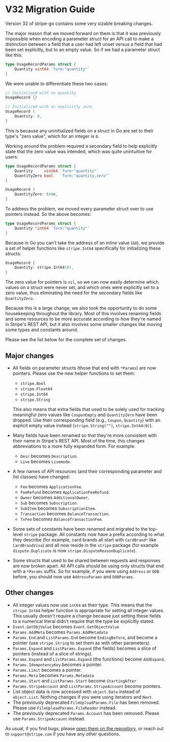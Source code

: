 # V32 Migration Guide

Version 32 of stripe-go contains some very sizable breaking changes.

The major reason that we moved forward on them is that it was previously
impossible when encoding a parameter struct for an API call to make a
distinction between a field that a user had left unset versus a field that had
been set explicitly, but to an empty value. So if we had a parameter struct
like this:

``` go
type UsageRecordParams struct {
	Quantity uint64 `form:"quantity"`
}
```

We were unable to differentiate these two cases:

``` go
// Initialized with no quantity
UsageRecord {}

// Initialized with an explicitly zero
UsageRecord {
    Quantity: 0,
}
```

This is because any uninitialized fields on a struct in Go are set to their
type's "zero value", which for an integer is `0`.

Working around the problem required a secondary field to help explicitly state
that the zero value was intended, which was quite unintuitive for users:

``` go
type UsageRecordParams struct {
	Quantity     uint64 `form:"quantity"`
	QuantityZero bool   `form:"quantity,zero"`
}

UsageRecord {
    QuantityZero: true,
}
```

To address the problem, we moved every parameter struct over to use pointers
instead. So the above becomes:

``` go
type UsageRecordParams struct {
	Quantity *int64 `form:"quantity"`
}
```

Because in Go you can't take the address of an inline value (`&0`), we provide
a set of helper functions like `stripe.Int64` specifically for initializing
these structs:

``` go
UsageRecord {
    Quantity: stripe.Int64(0),
}
```

The zero value for pointers is `nil`, so we can now easily determine which
values on a struct were never set, and which ones were explicitly set to a zero
value, thus eliminating the need for the secondary fields like `QuantityZero`.

Because this is a large change, we also took the opportunity to do some
housekeeping throughout the library. Most of this involves renaming fields and
some resources to be more accurate according to how they're named in Stripe's
REST API, but it also involves some smaller changes like moving some types and
constants around.

Please see the list below for the complete set of changes.

## Major changes

* All fields on parameter structs (those that end with `*Params`) are now
  pointers. Please use the new helper functions to set them:
    * `stripe.Bool`
    * `stripe.Float64`
    * `stripe.Int64`
    * `stripe.String`

    This also means that extra fields that used to be solely used for tracking
    meaningful zero values like `CouponEmpty` and `QuantityZero` have been
    dropped. Use their corresponding field (e.g., `Coupon`, `Quantity`) with an
    explicit empty value instead (`stripe.String("")`, `stripe.Int64(0)`).
* Many fields have been renamed so that they're more consistent with their name
  in Stripe's REST API. Most of the time, this changes abbreviations to a more
  fully expanded form. For example:
    * `Desc` becomes `Description`.
    * `Live` becomes `Livemode`.
* A few names of API resources (and their corresponding parameter and list
  classes) have changed:
    * `Fee` becomes `ApplicationFee`.
    * `FeeRefund` becomes `ApplicationFeeRefund`.
    * `Owner` becomes `AdditionalOwner`.
    * `Sub` becomes `Subscription`.
    * `SubItem` becomes `SubscriptionItem`.
    * `Transaction` becomes `BalanceTransaction`.
    * `TxFee` becomes `BalanceTransactionFee`.
* Some sets of constants have been renamed and migrated to the top-level
  `stripe` package. All constants now have a prefix according to what they
  describe (for example, card brands all start with `CardBrand*` like
  `CardBrandVisa`) and all now reside in the `stripe` package (for example
  `dispute.Duplicate` is now `stripe.DisputeReasonDuplicate`).
* Some structs that used to be shared between requests and responses are now
  broken apart. All API calls should be using only structs that end with a
  `*Params` suffix. So for example, if you were using `Address` or `DOB`
  before, you should now use `AddressParams` and `DOBParams`.

## Other changes

* All integer values now use `int64` as their type. This means that the
  `stripe.Int64` helper function is appropriate for setting all integer values.
  This usually doesn't require a change because just setting these fields to a
  numerical literal didn't require that the type be explicitly stated.
* `Event.GetObjValue` becomes `Event.GetObjectValue`
* `Params.AddMeta` becomes `Params.AddMetadata`
* `Params.End` and `ListParams.End` become `EndingBefore`, and become a pointer
  (use `stripe.String` to set them as with other parameters).
* `Params.Expand` and `ListParams.Expand` (the fields) becomes a slice of
  pointers (instead of a slice of strings).
* `Params.Expand` and `ListParams.Expand` (the functions) become `AddExpand`.
* `Params.IdempotencyKey` becomes a pointer.
* `Params.Limit` becomes a pointer.
* `Params.Meta` becomes `Params.Metadata`
* `Params.Start` and `ListParams.Start` become `StartingAfter`
* `Params.StripeAccount` and `ListParams.StripeAccount` become pointers.
* List object data is now accessed with `object.Data` instead of `object.List`.
  Nothing changes if you were using iterators and `Next`.
* The previously deprecated `FileUploadParams.File` has been removed. Please
  use `FileUploadParams.FileReader` instead.
* The previously deprecated `Params.Account` has been removed. Please use
  `Params.StripeAccount` instead.

As usual, if you find bugs, please [open them on the repository][issues], or
reach out to `support@stripe.com` if you have any other questions.

[issues]: https://github.com/openbnb/stripe-go/issues/new

<!--
# vim: set tw=79:
-->
